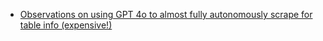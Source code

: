 

* [Observations on using GPT 4o to almost fully autonomously scrape for table info (expensive!)](https://blancas.io/blog/ai-web-scraper/)

